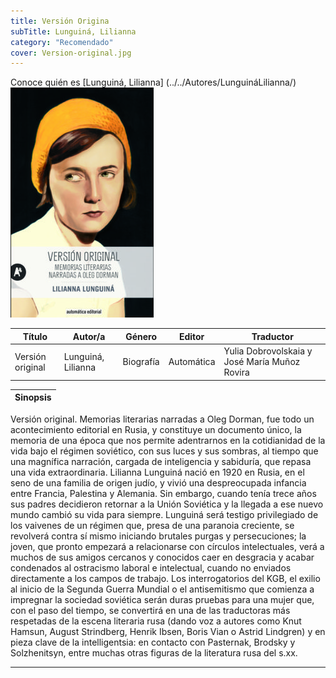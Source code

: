 ```yaml
---
title: Versión Origina
subTitle: Lunguiná, Lilianna
category: "Recomendado"
cover: Version-original.jpg
---
```

Conoce quién es [Lunguiná, Lilianna] (../../Autores/LunguináLilianna/)
!["Imagen no encontrada"](Version-original.jpg)

Título | Autor/a | Género | Editor | Traductor |
------ | ------- | ------ | ------ | --------- |
Versión original  | Lunguiná, Lilianna | Biografía | Automática | Yulia Dobrovolskaia y José María Muñoz Rovira |

|Sinopsis|
|--------|
Versión original. Memorias literarias narradas a Oleg Dorman, fue todo un acontecimiento editorial en Rusia, y constituye un documento único, la memoria de una época que nos permite adentrarnos en la cotidianidad de la vida bajo el régimen soviético, con sus luces y sus sombras, al tiempo que una magnífica narración, cargada de inteligencia y sabiduría, que repasa una vida extraordinaria. Lilianna Lunguiná nació en 1920 en Rusia, en el seno de una familia de origen judío, y vivió una despreocupada infancia entre Francia, Palestina y Alemania. Sin embargo, cuando tenía trece años sus padres decidieron retornar a la Unión Soviética y la llegada a ese nuevo mundo cambió su vida para siempre. Lunguiná será testigo privilegiado de los vaivenes de un régimen que, presa de una paranoia creciente, se revolverá contra sí mismo iniciando brutales purgas y persecuciones; la joven, que pronto empezará a relacionarse con círculos intelectuales, verá a muchos de sus amigos cercanos y conocidos caer en desgracia y acabar condenados al ostracismo laboral e intelectual, cuando no enviados directamente a los campos de trabajo. Los interrogatorios del KGB, el exilio al inicio de la Segunda Guerra Mundial o el antisemitismo que comienza a impregnar la sociedad soviética serán duras pruebas para una mujer que, con el paso del tiempo, se convertirá en una de las traductoras más respetadas de la escena literaria rusa (dando voz a autores como Knut Hamsun, August Strindberg, Henrik Ibsen, Boris Vian o Astrid Lindgren) y en pieza clave de la intelligentsia: en contacto con Pasternak, Brodsky y Solzhenitsyn, entre muchas otras figuras de la literatura rusa del s.xx. 
***